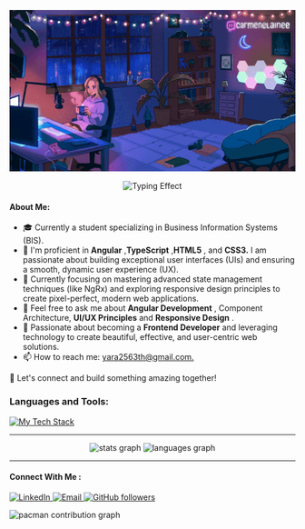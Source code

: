 


<p align="center">
  <img src="./assets/From KlickPin CF (55) Tumblr _ Purple themes Best books to read Pixel art.gif" alt="Coding GIF" width="1000">
  <p align="center">
  <img src="https://readme-typing-svg.herokuapp.com?font=Fira+Code&size=25&pause=1000&color=95436b&center=true&vCenter=true&width=650&lines=Hello+there+I'm+Yara+👋;Frontend+Developer+With+(Angular)&steps=1" alt="Typing Effect" />
</p>
</p>
<h4>About Me:</h4>
<ul>
   <li>🎓 Currently a student specializing in Business Information Systems (BIS).</li>
   <li>🔧 I'm proficient in <strong>Angular</strong>
,<strong>TypeScript</strong> ,<strong>HTML5</strong> , and <strong>CSS3.</strong>  I am passionate about building exceptional user interfaces (UIs) and ensuring a smooth, dynamic user experience (UX).</li>
   <li>🔭 Currently focusing on mastering advanced state management techniques (like NgRx) and exploring responsive design principles to create pixel-perfect, modern web applications.</li>
   <li>💬 Feel free to ask me about <strong>Angular Development</strong> , Component Architecture, <strong>UI/UX Principles</strong> and <strong>Responsive Design</strong> .</li>
   <li>🎯 Passionate about becoming a <strong> Frontend Developer</strong> and leveraging technology to create beautiful, effective, and user-centric web solutions.</li>
   <li>📫 How to reach me: <a href="mailto:yara2563th@gmail.com"> yara2563th@gmail.com.</a
</li>
</ul>
🚀 Let's connect and build something amazing together!



<h3 > Languages and Tools:</h3>
<p>
  <a href="https://skillicons.dev">
    <img src="https://skillicons.dev/icons?i=angular,typescript,javascript,html,css,scss,bootstrap,tailwind,figma,git" alt="My Tech Stack" />
  </a>
</p>


<hr>

<div align="center">
  <img src="https://github-readme-stats.vercel.app/api?username=YaraTharw0t&hide_title=false&hide_rank=false&show_icons=true&include_all_commits=true&count_private=true&disable_animations=false&theme=dracula&locale=en&hide_border=false" height="150" alt="stats graph"  />
  <img src="https://github-readme-stats.vercel.app/api/top-langs?username=YaraTharw0t&locale=en&hide_title=false&layout=compact&card_width=320&langs_count=5&theme=dracula&hide_border=false" height="150" alt="languages graph"  />
</div>



<hr>


<h4>Connect With Me :</h4>
 <p>
  <a href="https://www.linkedin.com/in/yara-tharwat/" target="_blank">
    <img src="https://img.shields.io/badge/LinkedIn-0077B5?style=for-the-badge&logo=linkedin&logoColor=white" alt="LinkedIn"/>
  </a>
  <a href="mailto:yara2563th@gmail.com">
    <img src="https://img.shields.io/badge/Gmail-yara2563th@gmail.com-D14836?style=for-the-badge&logo=gmail&logoColor=white" alt="Email"/>
  </a>
  <a href="https://github.com/YaraTharw0t?tab=followers">
    <img src="https://img.shields.io/github/followers/YaraTharw0t?style=for-the-badge&logo=github&label=Followers&logoColor=white" alt="GitHub followers"/>
  </a>
</p> 

<picture>
  <source media="(prefers-color-scheme: dark)" srcset="https://raw.githubusercontent.com/maurodesouza/maurodesouza/output/pacman-contribution-graph-dark.svg">
  <source media="(prefers-color-scheme: light)" srcset="https://raw.githubusercontent.com/maurodesouza/maurodesouza/output/pacman-contribution-graph.svg">
  <img alt="pacman contribution graph" src="https://raw.githubusercontent.com/maurodesouza/maurodesouza/output/pacman-contribution-graph.svg">
</picture>

###
